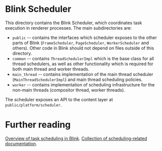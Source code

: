 # Blink Scheduler

This directory contains the Blink Scheduler, which coordinates task execution
in renderer processes. The main subdirectories are:

- `public` -- contains the interfaces which scheduler exposes to the other parts
  of Blink (`FrameScheduler`, `PageScheduler`, `WorkerScheduler` and others).
  Other code in Blink should not depend on files outside of this directory.
- `common` -- contains `ThreadSchedulerImpl` which is the base class for all
  thread schedulers, as well as other functionality which is required for both
  main thread and worker threads.
- `main_thread` -- contains implementation of the main thread scheduler
  (`MainThreadSchedulerImpl`) and main thread scheduling policies.
- `worker` -- contains implementation of scheduling infrastructure for
  the non-main threads (compositor thread, worker threads).

The scheduler exposes an API to the content layer at
`public/platform/scheduler`.

# Further reading

[Overview of task scheduling in Blink](TaskSchedulingInBlink.md).
[Collection of scheduling-related documentation](links.md).

